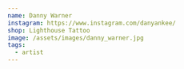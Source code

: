 ```yaml
---
name: Danny Warner
instagram: https://www.instagram.com/danyankee/
shop: Lighthouse Tattoo
image: /assets/images/danny_warner.jpg
tags:
  - artist
---
```

